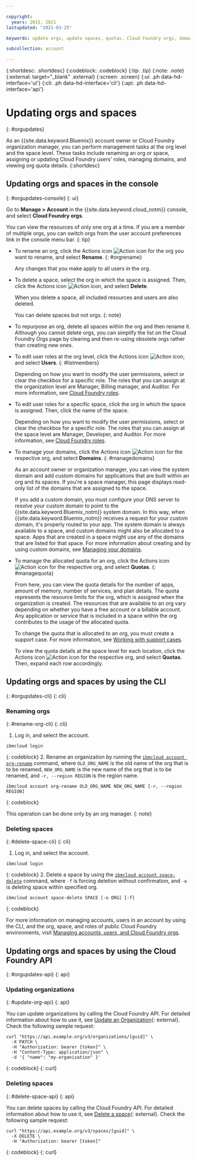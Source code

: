 ```yaml
---

copyright:
  years: 2015, 2021
lastupdated: "2021-03-25"

keywords: update orgs, update spaces, quotas, Cloud Foundry orgs, domains

subcollection: account

---
```


{:shortdesc: .shortdesc}
{:codeblock: .codeblock}
{:tip: .tip}
{:note: .note}
{:external: target="_blank" .external}
{:screen: .screen}
{:ui: .ph data-hd-interface='ui'}
{:cli: .ph data-hd-interface='cli'}
{:api: .ph data-hd-interface='api'}


# Updating orgs and spaces
{: #orgupdates}

As an {{site.data.keyword.Bluemix}} account owner or Cloud Foundry organization manager, you can perform management tasks at the org level and the space level. These tasks include renaming an org or space, assigning or updating Cloud Foundry users' roles, managing domains, and viewing org quota details.
{:shortdesc}

## Updating orgs and spaces in the console
{: #orgupdates-console}
{: ui}

Go to **Manage > Account** in the {{site.data.keyword.cloud_notm}} console, and select **Cloud Foundry orgs**.

You can view the resources of only one org at a time. If you are a member of multiple orgs, you can switch orgs from the user account preferences link in the console menu bar.
{: tip}

  * To rename an org, click the Actions icon ![Action icon](../icons/action-menu-icon.svg) for the org you want to rename, and select **Rename**.
    {: #orgrename}

    Any changes that you make apply to all users in the org.

  * To delete a space, select the org in which the space is assigned. Then, click the Actions icon ![Action icon](../icons/action-menu-icon.svg), and select **Delete**.

    When you delete a space, all included resources and users are also deleted. 
    
    You can delete spaces but not orgs.
    {: note}

  * To repurpose an org, delete all spaces within the org and then rename it. Although you cannot delete orgs, you can simplify the list on the Cloud Foundry Orgs page by clearing and then re-using obsolete orgs rather than creating new ones.

  * To edit user roles at the org level, click the Actions icon ![Action icon](../icons/action-menu-icon.svg), and select **Users**.
    {: #listmembers}

    Depending on how you want to modify the user permissions, select or clear the checkbox for a specific role. The roles that you can assign at the organization level are Manager, Billing manager, and Auditor. For more information, see [Cloud Foundry roles](/docs/account?topic=account-cfaccess#cfroles).

  * To edit user roles for a specific space, click the org in which the space is assigned. Then, click the name of the space.

    Depending on how you want to modify the user permissions, select or clear the checkbox for a specific role. The roles that you can assign at the space level are Manager, Developer, and Auditor. For more information, see [Cloud Foundry roles](/docs/account?topic=account-cfaccess#cfroles).

  * To manage your domains, click the Actions icon ![Action icon](../icons/action-menu-icon.svg) for the respective org, and select **Domains**.
    {: #managedomains}

    As an account owner or organization manager, you can view the system domain and add custom domains for applications that are built within an org and its spaces. If you're a space manager, this page displays read-only list of the domains that are assigned to the space.

    If you add a custom domain, you must configure your DNS server to resolve your custom domain to point to the {{site.data.keyword.Bluemix_notm}} system domain. In this way, when {{site.data.keyword.Bluemix_notm}} receives a request for your custom domain, it's properly routed to your app. The system domain is always available to a space, and custom domains might also be allocated to a space. Apps that are created in a space might use any of the domains that are listed for that space. For more information about creating and by using custom domains, see [Managing your domains](/docs/apps?topic=apps-update-domain).

  * To manage the allocated quota for an org, click the Actions icon ![Action icon](../icons/action-menu-icon.svg) for the respective org, and select **Quotas**.
    {: #managequota}

    From here, you can view the quota details for the number of apps, amount of memory, number of services, and plan details. The quota represents the resource limits for the org, which is assigned when the organization is created. The resources that are available to an org vary depending on whether you have a free account or a billable account. Any application or service that is included in a space within the org contributes to the usage of the allocated quota.

    To change the quota that is allocated to an org, you must create a support case. For more information, see [Working with support cases](/docs/get-support?topic=get-support-open-case).

    To view the quota details at the space level for each location, click the Actions icon ![Action icon](../icons/action-menu-icon.svg) for the respective org, and select **Quotas**. Then, expand each row accordingly.
    
## Updating orgs and spaces by using the CLI
{: #orgupdates-cli}
{: cli}

### Renaming orgs
{: #rename-org-cli}
{: cli}

1. Log in, and select the account.

  ```
  ibmcloud login
  ```
  {: codeblock}
2. Rename an organization by running the [`ibmcloud account org-rename`](/docs/cli?topic=cli-ibmcloud_commands_account#ibmcloud_account_org_rename) command, where `OLD_ORG_NAME` is the old name of the org that is to be renamed, `NEW_ORG_NAME` is the new name of the org that is to be renamed, and `-r, --region REGION` is the region name. 

  ```
  ibmcloud account org-rename OLD_ORG_NAME NEW_ORG_NAME [-r, --region REGION]
  ```
  {: codeblock}


This operation can be done only by an org manager.
{: note}

### Deleting spaces
{: #delete-space-cli}
{: cli}

1. Log in, and select the account.

  ```
  ibmcloud login
  ```
  {: codeblock}
2. Delete a space by using the [`ibmcloud account space-delete`](/docs/cli?topic=cli-ibmcloud_commands_account#ibmcloud_account_space_delete) command, where `-f` is forcing deletion without confirmation, and `-o` is deleting space within specified org.

  ```
  ibmcloud account space-delete SPACE [-o ORG] [-f]
  ```
  {: codeblock}

For more information on managing accounts, users in an account by using the CLI, and the org, space, and roles of public Cloud Foundry environments, visit [Managing accounts, users, and Cloud Foundry orgs](https://cloud.ibm.com/docs/cli?topic=cli-ibmcloud_commands_account).

## Updating orgs and spaces by using the Cloud Foundry API
{: #orgupdates-api}
{: api}

### Updating organizations
{: #update-org-api}
{: api}

You can update organizations by calling the Cloud Foundry API. For detailed information about how to use it, see [Update an Organization](http://v3-apidocs.cloudfoundry.org/version/3.97.0/index.html#update-an-organization){: external}. Check the following sample request:

```
curl "https://api.example.org/v3/organizations/[guid]" \
  -X PATCH \
  -H "Authorization: bearer [token]" \
  -H "Content-Type: application/json" \
  -d '{ "name": "my-organization" }'
```
{: codeblock}
{: curl}
    
### Deleting spaces
{: #delete-space-api}
{: api}

You can delete spaces by calling the Cloud Foundry API. For detailed information about how to use it, see [Delete a space](http://v3-apidocs.cloudfoundry.org/version/3.97.0/index.html#delete-a-space){: external}. Check the following sample request:

```
curl "https://api.example.org/v3/spaces/[guid]" \
  -X DELETE \
  -H "Authorization: bearer [token]"
```
{: codeblock}
{: curl}
    
